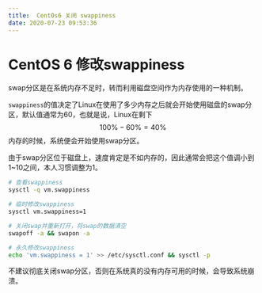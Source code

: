 ```yaml
---
title:  CentOs6 关闭 swappiness
date: 2020-07-23 09:53:36
---
```

# CentOS 6 修改swappiness

swap分区是在系统内存不足时，转而利用磁盘空间作为内存使用的一种机制。

`swappiness`的值决定了Linux在使用了多少内存之后就会开始使用磁盘的swap分区，默认值通常为60，也就是说，Linux在剩下 $$100\% - 60\% = 40\%$$ 内存的时候，系统便会开始使用swap分区。

由于swap分区位于磁盘上，速度肯定是不如内存的，因此通常会把这个值调小到1~10之间，本人习惯调整为1。

```bash
# 查看swappiness
sysctl -q vm.swappiness

# 临时修改swappiness
sysctl vm.swappiness=1

# 关闭swap并重新打开，将swap的数据清空
swapoff -a && swapon -a

# 永久修改swappiness
echo 'vm.swappiness = 1' >> /etc/sysctl.conf && sysctl -p
```

不建议彻底关闭swap分区，否则在系统真的没有内存可用的时候，会导致系统崩溃。


